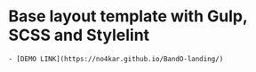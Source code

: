 # Base layout template with Gulp, SCSS and Stylelint
    - [DEMO LINK](https://no4kar.github.io/BandO-landing/)
